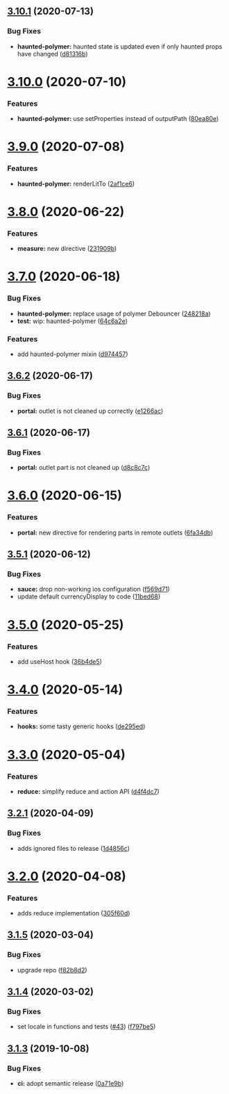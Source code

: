 ## [3.10.1](https://github.com/neovici/cosmoz-utils/compare/v3.10.0...v3.10.1) (2020-07-13)


### Bug Fixes

* **haunted-polymer:** haunted state is updated even if only haunted props have changed ([d81316b](https://github.com/neovici/cosmoz-utils/commit/d81316b6c892e4cc831b5cfecb64610c4e1c2a0a))

# [3.10.0](https://github.com/neovici/cosmoz-utils/compare/v3.9.0...v3.10.0) (2020-07-10)


### Features

* **haunted-polymer:** use setProperties instead of outputPath ([80ea80e](https://github.com/neovici/cosmoz-utils/commit/80ea80e79d2af0278d395ce1184f475554f48860))

# [3.9.0](https://github.com/neovici/cosmoz-utils/compare/v3.8.0...v3.9.0) (2020-07-08)


### Features

* **haunted-polymer:** renderLitTo ([2af1ce6](https://github.com/neovici/cosmoz-utils/commit/2af1ce689b3fac4d4e9553eecae5202fb888a5fa))

# [3.8.0](https://github.com/neovici/cosmoz-utils/compare/v3.7.0...v3.8.0) (2020-06-22)


### Features

* **measure:** new directive ([231909b](https://github.com/neovici/cosmoz-utils/commit/231909bf4e935cd0120e08154cd480cdc36cd538))

# [3.7.0](https://github.com/neovici/cosmoz-utils/compare/v3.6.2...v3.7.0) (2020-06-18)


### Bug Fixes

* **haunted-polymer:** replace usage of polymer Debouncer ([248218a](https://github.com/neovici/cosmoz-utils/commit/248218af6d9e3b103464ccce63eea6f641e50eca))
* **test:** wip: haunted-polymer ([64c6a2e](https://github.com/neovici/cosmoz-utils/commit/64c6a2ef9b9ad2c92a169c68f2fcae8d09a922e9))


### Features

* add haunted-polymer mixin ([d974457](https://github.com/neovici/cosmoz-utils/commit/d974457d90abd4176d83ef4ac2895797887d964c))

## [3.6.2](https://github.com/neovici/cosmoz-utils/compare/v3.6.1...v3.6.2) (2020-06-17)


### Bug Fixes

* **portal:** outlet is not cleaned up correctly ([e1266ac](https://github.com/neovici/cosmoz-utils/commit/e1266acbef0ba34a91175e18d0f80329232aaf7c))

## [3.6.1](https://github.com/neovici/cosmoz-utils/compare/v3.6.0...v3.6.1) (2020-06-17)


### Bug Fixes

* **portal:** outlet part is not cleaned up ([d8c8c7c](https://github.com/neovici/cosmoz-utils/commit/d8c8c7c4825740bd608eec6ba473c10c6dff36c4))

# [3.6.0](https://github.com/neovici/cosmoz-utils/compare/v3.5.1...v3.6.0) (2020-06-15)


### Features

* **portal:** new directive for rendering parts in remote outlets ([6fa34db](https://github.com/neovici/cosmoz-utils/commit/6fa34dba18a3ea2d3c1fd65305dc4a7a7ffedf3a))

## [3.5.1](https://github.com/neovici/cosmoz-utils/compare/v3.5.0...v3.5.1) (2020-06-12)


### Bug Fixes

* **sauce:** drop non-working ios configuration ([f569d71](https://github.com/neovici/cosmoz-utils/commit/f569d71d177fbc8e73e126185213f852b08f0495))
* update default currencyDisplay to code ([11bed68](https://github.com/neovici/cosmoz-utils/commit/11bed68410a23987e580c557cd1ab3f69b2ed11b))

# [3.5.0](https://github.com/neovici/cosmoz-utils/compare/v3.4.0...v3.5.0) (2020-05-25)


### Features

* add useHost hook ([36b4de5](https://github.com/neovici/cosmoz-utils/commit/36b4de55b6b40eb7926fc2b5e28b3d5c05c674c1))

# [3.4.0](https://github.com/neovici/cosmoz-utils/compare/v3.3.0...v3.4.0) (2020-05-14)


### Features

* **hooks:** some tasty generic hooks ([de295ed](https://github.com/neovici/cosmoz-utils/commit/de295ed7302764ff045c8b1fe89a361429066b21))

# [3.3.0](https://github.com/neovici/cosmoz-utils/compare/v3.2.1...v3.3.0) (2020-05-04)


### Features

* **reduce:** simplify reduce and action API ([d4f4dc7](https://github.com/neovici/cosmoz-utils/commit/d4f4dc76df4995b0101bed709ac525253a08c885))

## [3.2.1](https://github.com/neovici/cosmoz-utils/compare/v3.2.0...v3.2.1) (2020-04-09)


### Bug Fixes

* adds ignored files to release ([1d4856c](https://github.com/neovici/cosmoz-utils/commit/1d4856caa05cde0a69e46749aec0ccdf7f475d8c))

# [3.2.0](https://github.com/neovici/cosmoz-utils/compare/v3.1.5...v3.2.0) (2020-04-08)


### Features

* adds reduce implementation ([305f60d](https://github.com/neovici/cosmoz-utils/commit/305f60d8b236736a55dedb1d2b313b9145c41ab6))

## [3.1.5](https://github.com/neovici/cosmoz-utils/compare/v3.1.4...v3.1.5) (2020-03-04)


### Bug Fixes

* upgrade repo ([f82b8d2](https://github.com/neovici/cosmoz-utils/commit/f82b8d2226501bd29bab40c5b42ac1346f76e780))

## [3.1.4](https://github.com/neovici/cosmoz-utils/compare/v3.1.3...v3.1.4) (2020-03-02)


### Bug Fixes

* set locale in functions and tests ([#43](https://github.com/neovici/cosmoz-utils/issues/43)) ([f797be5](https://github.com/neovici/cosmoz-utils/commit/f797be5))

## [3.1.3](https://github.com/neovici/cosmoz-utils/compare/v3.1.2...v3.1.3) (2019-10-08)


### Bug Fixes

* **ci:** adopt semantic release ([0a71e9b](https://github.com/neovici/cosmoz-utils/commit/0a71e9b))
